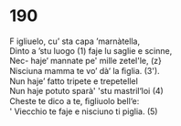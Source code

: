 # 190

F igliuelo, cu’ sta capa ’marnàtella,  
Dinto a ’stu luogo (1) faje lu saglie e scinne,  
Nec- haje‘ mannate pe' mille zetel'le, (z}  
Nisciuna mamma te vo’ dà‘ la ﬁglia. (3').  
Nun haje’ fatto tripete e trepetellel  
Nun haje potuto sparà' 'stu mastril‘loi (4)  
Cheste te dico a te, ﬁgliuolo bell‘e:  
' Viecchio te faje e nisciuno ti piglia. (5)  



